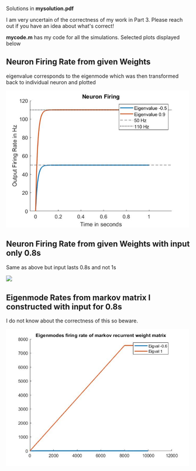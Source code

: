 Solutions in **mysolution.pdf** 

I am very uncertain of the correctness of my work in Part 3. Please reach out if you have an idea about what's correct!

**mycode.m** has my code for all the simulations. 
Selected plots displayed below

## Neuron Firing Rate from given Weights

eigenvalue corresponds to the eigenmode which was then transformed back to individual neuron and plotted

<img src="./images/neuron_given.jpg" width=500>

## Neuron Firing Rate from given Weights with input only 0.8s

Same as above but input lasts 0.8s and not 1s

<img src="./images/neuron_given_0.8.jpg" width=500>


## Eigenmode Rates from markov matrix I constructed with input for 0.8s

I do not know about the correctness of this so beware. 

<img src="./images/eigen_markov.jpg" width=500>
